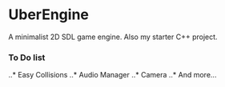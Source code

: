 # UberEngine
A minimalist 2D SDL game engine. Also my starter C++ project.

### To Do list
..* Easy Collisions
..* Audio Manager
..* Camera
..* And more...
